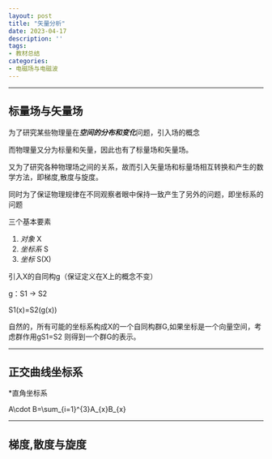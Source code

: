 ```yaml
---
layout: post
title: "矢量分析"
date: 2023-04-17
description: ''
tags:
- 教材总结
categories:
- 电磁场与电磁波
---
```


*******

## 标量场与矢量场
为了研究某些物理量在***空间的分布和变化***问题，引入场的概念

而物理量又分为标量和矢量，因此也有了标量场和矢量场。

又为了研究各种物理场之间的关系，故而引入矢量场和标量场相互转换和产生的数学方法，即梯度,散度与旋度。

同时为了保证物理规律在不同观察者眼中保持一致产生了另外的问题，即坐标系的问题

三个基本要素 
1. *对象* X
2. *坐标系* S
3. *坐标* S(X)

引入X的自同构g（保证定义在X上的概念不变）

g：S1 -> S2

S1(x)=S2(g(x))

自然的，所有可能的坐标系构成X的一个自同构群G,如果坐标是一个向量空间，考虑群作用gS1=S2
则得到一个群G的表示。






************
## 正交曲线坐标系
*直角坐标系

  A\cdot B=\sum_{i=1}^{3}A_{x}B_{x}
  


*************
## 梯度,散度与旋度